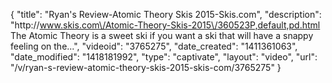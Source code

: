 {
    "title": "Ryan's Review-Atomic Theory Skis 2015-Skis.com",
    "description": "http:\/\/www.skis.com\/Atomic-Theory-Skis-2015\/360523P,default,pd.html The Atomic Theory is a sweet ski if you want a ski that will have a snappy feeling on the...",
    "videoid": "3765275",
    "date_created": "1411361063",
    "date_modified": "1418181992",
    "type": "captivate",
    "layout": "video",
    "url": "\/v\/ryan-s-review-atomic-theory-skis-2015-skis-com\/3765275"
}
